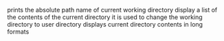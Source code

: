 prints the absolute path name of current working directory
display a list of the contents of the current directory
it is used to change the working directory to user directory
displays current directory contents in long formats
